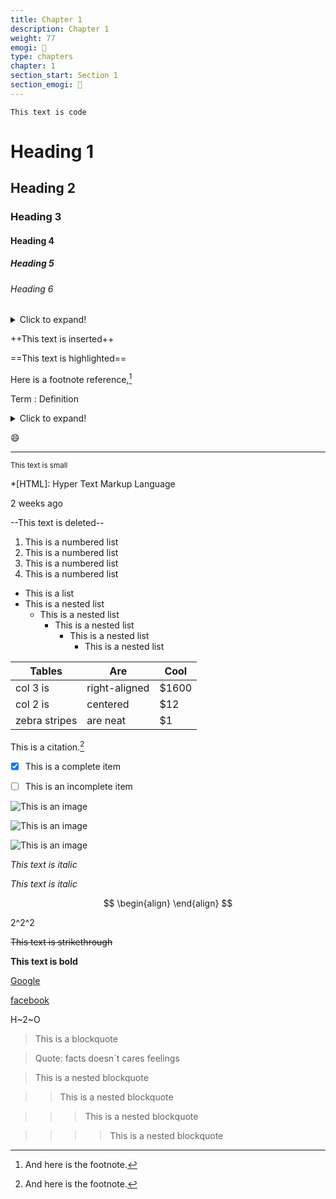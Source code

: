 ```yaml
---
title: Chapter 1
description: Chapter 1
weight: 77
emogi: 🤮
type: chapters
chapter: 1
section_start: Section 1
section_emogi: 🤫
---
```



`This text is code`


# Heading 1 
## Heading 2 
### Heading 3 
#### Heading 4 
##### Heading 5 
###### Heading 6 


<details>
<summary>Click to expand!</summary>
</details>


++This text is inserted++


==This text is highlighted==


Here is a footnote reference,[^1]
[^1]: And here is the footnote.


Term
: Definition


<details>
<summary>Click to expand!</summary>
</details>


:smile:


---


<sub>This text is small</sub>


*[HTML]: Hyper Text Markup Language


<time datetime="2013-04-06T12:32+00:00">2 weeks ago</time>


--This text is deleted--


1. This is a numbered list
2. This is a numbered list
3. This is a numbered list
4. This is a numbered list
- This is a list
- This is a nested list
	- This is a nested list
		- This is a nested list
			- This is a nested list
				- This is a nested list


| Tables | Are | Cool |
| --- | --- | --- |
| col 3 is | right-aligned | $1600 |
| col 2 is | centered | $12 |
| zebra stripes | are neat | $1 |


This is a citation.[^1]
[^1]: This is a citation.


- [x] This is a complete item
- [ ] This is an incomplete item


![This is an image](https://www.google.com/images/branding/googlelogo/1x/googlelogo_color_272x92dp.png)

![This is an image](https://images.pexels.com/photos/14980905/pexels-photo-14980905.jpeg "This is a title")

![This is an image](https://images.pexels.com/photos/1612351/pexels-photo-1612351.jpeg)


*This text is italic*

_This text is italic_


$$
\begin{align}
\end{align}
$$


2^2^2


~~This text is strikethrough~~


**This text is bold**


[Google](https://www.google.com)

[facebook](https://www.facebook.com "This is a title")


H~2~O


> This is a blockquote

> Quote: facts doesn`t cares feelings 

> This is a nested blockquote

>> This is a nested blockquote

>>> This is a nested blockquote

>>>> This is a nested blockquote
